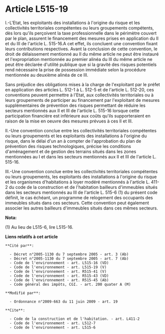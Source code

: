 # Article L515-19

I.-L'Etat, les exploitants des installations à l'origine du risque et les collectivités territoriales compétentes ou leurs
groupements compétents, dès lors qu'ils perçoivent la taxe professionnelle dans le périmètre couvert par le plan, assurent le
financement des mesures prises en application du II et du III de l'article L. 515-16.A cet effet, ils concluent une
convention fixant leurs contributions respectives. Avant la conclusion de cette convention, le droit de délaissement
mentionné au II du même article ne peut être instauré et l'expropriation mentionnée au premier alinéa du III du même article
ne peut être déclarée d'utilité publique que si la gravité des risques potentiels rend nécessaire la prise de possession
immédiate selon la procédure mentionnée au deuxième alinéa de ce III. 

Sans préjudice des obligations mises à la charge de l'exploitant par le préfet en application des articles L. 512-1 à L.
512-5 et de l'article L. 512-20, ces conventions peuvent permettre à l'Etat, aux collectivités territoriales ou à leurs
groupements de participer au financement par l'exploitant de mesures supplémentaires de prévention des risques permettant de
réduire les secteurs mentionnés aux II et III de l'article L. 515-16 lorsque cette participation financière est inférieure
aux coûts qu'ils supporteraient en raison de la mise en oeuvre des mesures prévues à ces II et III. 

II.-Une convention conclue entre les collectivités territoriales compétentes ou leurs groupements et les exploitants des
installations à l'origine du risque, dans le délai d'un an à compter de l'approbation du plan de prévention des risques
technologiques, précise les conditions d'aménagement et de gestion des terrains situés dans les zones mentionnées au I et
dans les secteurs mentionnés aux II et III de l'article L. 515-16. 

III.-Une convention conclue entre les collectivités territoriales compétentes ou leurs groupements, les exploitants des
installations à l'origine du risque et les organismes d'habitations à loyer modéré mentionnés à l'article L. 411-2 du code de
la construction et de l'habitation bailleurs d'immeubles situés dans les secteurs mentionnés au III de l'article L. 515-6 (1)
du présent code définit, le cas échéant, un programme de relogement des occupants des immeubles situés dans ces secteurs.
Cette convention peut également associer les autres bailleurs d'immeubles situés dans ces mêmes secteurs.

**Nota:**

(1) Au lieu de L515-6, lire L515-16.

**Liens relatifs à cet article**

	**Cité par**:

	  - Décret n°2005-1130 du 7 septembre 2005 - art. 3 (Ab)
	  - Décret n°2005-1130 du 7 septembre 2005 - art. 7 (Ab)
	  - Code de l'environnement - art. L515-16 (VD)
	  - Code de l'environnement - art. L515-19 (V)
	  - Code de l'environnement - art. R515-41 (V)
	  - Code de l'environnement - art. R515-43 (VD)
	  - Code de l'environnement - art. R515-45 (Ab)
	  - Code général des impôts, CGI. - art. 200 quater A (M)

	**Modifié par**:

	  - Ordonnance n°2009-663 du 11 juin 2009 - art. 19

	**Cite**:

	  - Code de la construction et de l'habitation. - art. L411-2
	  - Code de l'environnement - art. L512-7
	  - Code de l'environnement - art. L515-6
